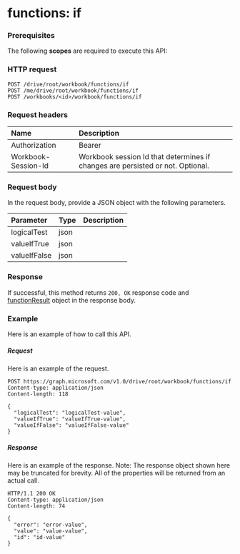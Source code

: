 # functions: if


### Prerequisites
The following **scopes** are required to execute this API: 
### HTTP request
<!-- { "blockType": "ignored" } -->
```http
POST /drive/root/workbook/functions/if
POST /me/drive/root/workbook/functions/if
POST /workbooks/<id>/workbook/functions/if

```
### Request headers
| Name       | Description|
|:---------------|:----------|
| Authorization  | Bearer <code>|
| Workbook-Session-Id  | Workbook session Id that determines if changes are persisted or not. Optional.|

### Request body
In the request body, provide a JSON object with the following parameters.

| Parameter	   | Type	|Description|
|:---------------|:--------|:----------|
|logicalTest|json||
|valueIfTrue|json||
|valueIfFalse|json||

### Response
If successful, this method returns `200, OK` response code and [functionResult](../resources/functionresult.md) object in the response body.

### Example
Here is an example of how to call this API.
##### Request
Here is an example of the request.
<!-- {
  "blockType": "request",
  "name": "functions_if"
}-->
```http
POST https://graph.microsoft.com/v1.0/drive/root/workbook/functions/if
Content-type: application/json
Content-length: 118

{
  "logicalTest": "logicalTest-value",
  "valueIfTrue": "valueIfTrue-value",
  "valueIfFalse": "valueIfFalse-value"
}
```

##### Response
Here is an example of the response. Note: The response object shown here may be truncated for brevity. All of the properties will be returned from an actual call.
<!-- {
  "blockType": "response",
  "truncated": true,
  "@odata.type": "microsoft.graph.functionResult"
} -->
```http
HTTP/1.1 200 OK
Content-type: application/json
Content-length: 74

{
  "error": "error-value",
  "value": "value-value",
  "id": "id-value"
}
```

<!-- uuid: 8fcb5dbc-d5aa-4681-8e31-b001d5168d79
2015-10-25 14:57:30 UTC -->
<!-- {
  "type": "#page.annotation",
  "description": "functions: if",
  "keywords": "",
  "section": "documentation",
  "tocPath": ""
}-->